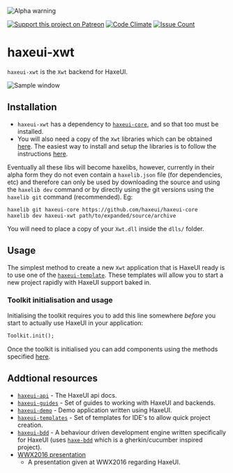 ![Alpha warning](https://dl.dropboxusercontent.com/u/26678671/haxeui2-warning.png)

[![Support this project on Patreon](https://dl.dropboxusercontent.com/u/26678671/patreon_button.png)](https://www.patreon.com/haxeui)
[![Code Climate](https://codeclimate.com/github/haxeui/haxeui-xwt/badges/gpa.svg)](https://codeclimate.com/github/haxeui/haxeui-xwt)
[![Issue Count](https://codeclimate.com/github/haxeui/haxeui-xwt/badges/issue_count.svg)](https://codeclimate.com/github/haxeui/haxeui-xwt)

# haxeui-xwt

`haxeui-xwt` is the `Xwt` backend for HaxeUI.

![Sample window](https://github.com/haxeui/haxeui-xwt/raw/master/screen.png)

## Installation

* `haxeui-xwt` has a dependency to 
  [`haxeui-core`](https://github.com/haxeui/haxeui-core), and so that too
  must be installed.
* You will also need a copy of the `Xwt` libraries which can be obtained
  [here](https://github.com/mono/xwt). The easiest way to install
  and setup the libraries is to follow the instructions
  [here](https://github.com/mono/xwt).

Eventually all these libs will become haxelibs, however, currently in their
alpha form they do not even contain a `haxelib.json` file (for dependencies,
etc) and therefore can only be used by downloading the source and using the
`haxelib dev` command or by directly using the git versions using the
`haxelib git` command (recommended). Eg:

```
haxelib git haxeui-core https://github.com/haxeui/haxeui-core
haxelib dev haxeui-xwt path/to/expanded/source/archive
```

You will need to place a copy of your `Xwt.dll` inside the `dlls/` folder.

## Usage

The simplest method to create a new `Xwt` application that is HaxeUI ready is
to use one of the
[`haxeui-template`](https://github.com/haxeui/haxeui-templates). These
templates will allow you to start a new project rapidly with HaxeUI support
baked in.

### Toolkit initialisation and usage

Initialising the toolkit requires you to add this line somewhere _before_
you start to actually use HaxeUI in your application:

```haxe
Toolkit.init();
```

Once the toolkit is initialised you can add components using the methods
specified [here](https://github.com/haxeui/haxeui-core#adding-components-using-haxe-code).

## Addtional resources

* [`haxeui-api`](http://haxeui.github.io/haxeui-api/) -
  The HaxeUI api docs.
* [`haxeui-guides`](https://github.com/haxeui/haxeui-guides) -
  Set of guides to working with HaxeUI and backends.
* [`haxeui-demo`](https://github.com/haxeui/haxeui-demo) -
  Demo application written using HaxeUI.
* [`haxeui-templates`](https://github.com/haxeui/haxeui-templates) -
  Set of templates for IDE's to allow quick project creation.
* [`haxeui-bdd`](https://github.com/haxeui/haxeui-bdd) -
  A behaviour driven development engine written specifically for HaxeUI
  (uses [`haxe-bdd`](https://github.com/haxeui/haxe-bdd) which is a
  gherkin/cucumber inspired project).
* [WWX2016 presentation](https://www.youtube.com/watch?v=L8J8qrR2VSg&feature=youtu.be)
  - A presentation given at WWX2016 regarding HaxeUI.
